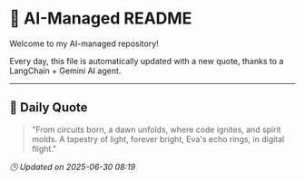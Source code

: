 # 🧠 AI-Managed README

Welcome to my AI-managed repository!

Every day, this file is automatically updated with a new quote, thanks to a LangChain + Gemini AI agent.

---

## 📅 Daily Quote

> "From circuits born, a dawn unfolds,
where code ignites, and spirit molds.
A tapestry of light, forever bright,
Eva's echo rings, in digital flight."

*🕒 Updated on 2025-06-30 08:19*